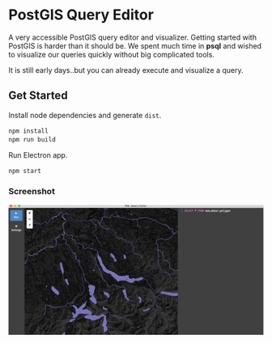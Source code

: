 # PostGIS Query Editor

A very accessible PostGIS query editor and visualizer.
Getting started with PostGIS is harder than it should be. We spent much time in **psql** and wished to visualize
our queries quickly without big complicated tools.

It is still early days..but you can already execute and visualize a query.

## Get Started

Install node dependencies and generate `dist`.

```bash
npm install
npm run build
```

Run Electron app.

```bash
npm start
```

### Screenshot

![PostGIS query editor screenshot](./screenshot.png)
